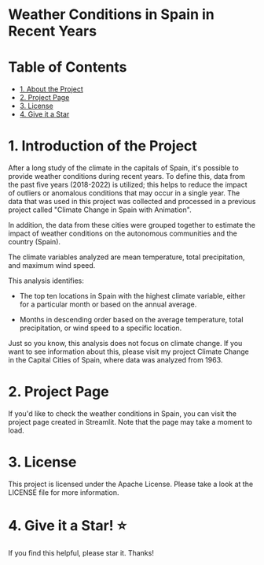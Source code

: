 # Weather Conditions in Spain in Recent Years

<a name="top"></a>
# Table of Contents
* [1. About the Project](#item1)
* [2. Project Page](#item2)
* [3. License](#item3)
* [4. Give it a Star](#item4)


<a name="item1"></a>
# 1. Introduction of the Project

After a long study of the climate in the capitals of Spain, it's possible to provide weather conditions during recent years. To define this, data from the past five years (2018-2022) is utilized; this helps to reduce the impact of outliers or anomalous conditions that may occur in a single year. The data that was used in this project was collected and processed in a previous project called "Climate Change in Spain with Animation". 

In addition, the data from these cities were grouped together to estimate the impact of weather conditions on the autonomous communities and the country (Spain).

The climate variables analyzed are mean temperature, total precipitation, and maximum wind speed. 

This analysis identifies:

- The top ten locations in Spain with the highest climate variable, either for a particular month or based on the annual average.

- Months in descending order based on the average temperature, total precipitation, or wind speed to a specific location.
    
Just so you know, this analysis does not focus on climate change. If you want to see information about this, please visit my project Climate Change in the Capital Cities of Spain, where data was analyzed from 1963.

<a name="item2"></a>
# 2. Project Page

If you'd like to check the weather conditions in Spain, you can visit the project page created in Streamlit. Note that the page may take a moment to load.

<a name="item3"></a>
# 3. License 
This project is licensed under the Apache License. Please take a look at the LICENSE file for more information.

<a name="item4"></a>
# 4. Give it a Star! ⭐ 
If you find this helpful, please star it. Thanks!

